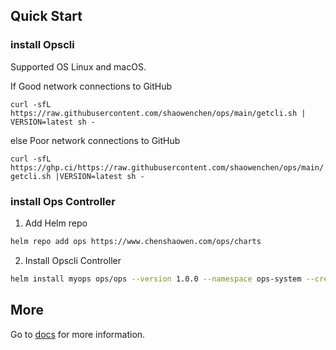 ## Quick Start

### install Opscli

Supported OS Linux and macOS.

If Good network connections to GitHub

`curl -sfL https://raw.githubusercontent.com/shaowenchen/ops/main/getcli.sh | VERSION=latest sh -`

else Poor network connections to GitHub

`curl -sfL https://ghp.ci/https://raw.githubusercontent.com/shaowenchen/ops/main/getcli.sh |VERSION=latest sh -`

### install Ops Controller

1. Add Helm repo

```bash
helm repo add ops https://www.chenshaowen.com/ops/charts
```

2. Install Opscli Controller

```bash
helm install myops ops/ops --version 1.0.0 --namespace ops-system --create-namespace
```

## More

Go to [docs](https://www.chenshaowen.com/ops/) for more information.
